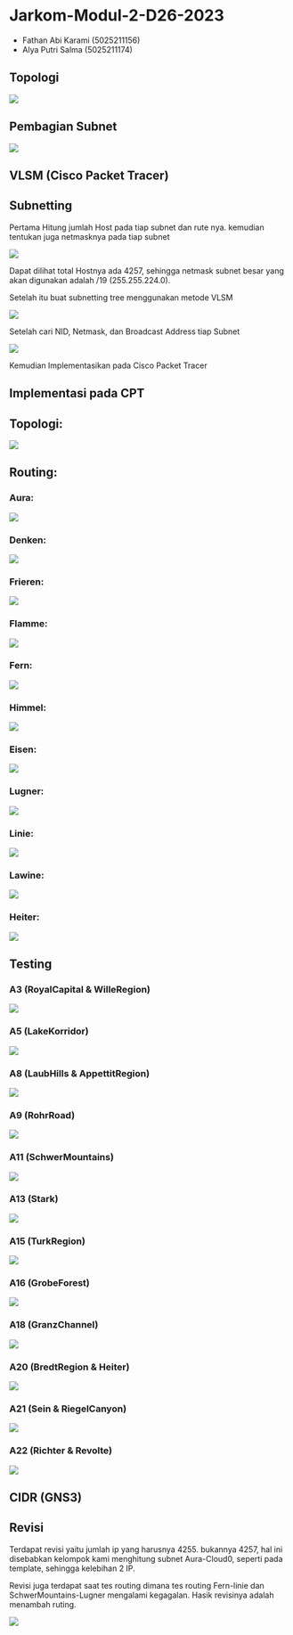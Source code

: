 # Jarkom-Modul-2-D26-2023


* Fathan Abi Karami (5025211156)
* Alya Putri Salma (5025211174)

## Topologi
![](./img/Topologi.png)

## Pembagian Subnet
![](./img/Pembagian%20Subnet%20REVISI.drawio.png)

## VLSM (Cisco Packet Tracer)
## Subnetting
Pertama Hitung jumlah Host pada tiap subnet dan rute nya. kemudian tentukan juga netmasknya pada tiap subnet

![](./img/Tabel%20Rute%20REVISI.png)

Dapat dilihat total Hostnya ada 4257, sehingga netmask subnet besar yang akan digunakan adalah /19 (255.255.224.0).

Setelah itu buat subnetting tree menggunakan metode VLSM

![](./img/Subnet%20VLSM%20REVISI.drawio.png)

Setelah cari NID, Netmask, dan Broadcast Address tiap Subnet

![](./img/Tabel%20Subnet%20VLSM%20REVISI.png)

Kemudian Implementasikan pada Cisco Packet Tracer

## Implementasi pada CPT
## Topologi:

![](./img/CPT.png)

## Routing:

### Aura:

![](./img/Aura%20Routing.png)

### Denken:

![](./img/Denken%20Routing.png)

### Frieren:

![](./img/Fern%20Routing.png)

### Flamme:

![](./img/Flamme%20Routing.png)

### Fern:

![](./img/Fern%20Routing.png)

### Himmel:

![](./img/Himmel%20Routing.png)

### Eisen:

![](./img/Eisen%20Routing.png)

### Lugner:

![](./img/Lugner%20Routing.png)

### Linie:

![](./img/Linie%20Routing.png)

### Lawine:

![](./img/Lawine%20Routing.png)

### Heiter:

![](./img/Heiter%20Routing.png)

## Testing
### A3 (RoyalCapital & WilleRegion)
![](./img/A3.png)

### A5 (LakeKorridor)
![](./img/A5.png)

### A8 (LaubHills & AppettitRegion)
![](./img/A8.png)

### A9 (RohrRoad)
![](./img/A9.png)

### A11 (SchwerMountains)
![](./img/A11.png)

### A13 (Stark)
![](./img/A13.png)

### A15 (TurkRegion)
![](./img/A15.png)

### A16 (GrobeForest)
![](./img/A16.png)

### A18 (GranzChannel)
![](./img/A18.png)

### A20 (BredtRegion & Heiter)
![](./img/A20.png)

### A21 (Sein & RiegelCanyon)
![](./img/A21.png)

### A22 (Richter & Revolte)
![](./img/A22.png)



## CIDR (GNS3)

## Revisi
Terdapat revisi yaitu jumlah ip yang harusnya 4255. bukannya 4257, hal ini disebabkan kelompok kami menghitung subnet Aura-Cloud0, seperti pada template, sehingga kelebihan 2 IP.

Revisi juga terdapat saat tes routing dimana tes routing Fern-linie dan SchwerMountains-Lugner mengalami kegagalan. Hasik revisinya adalah menambah ruting.

![](./img/Testing%20Routing%20Demo%20Revisi.png)
